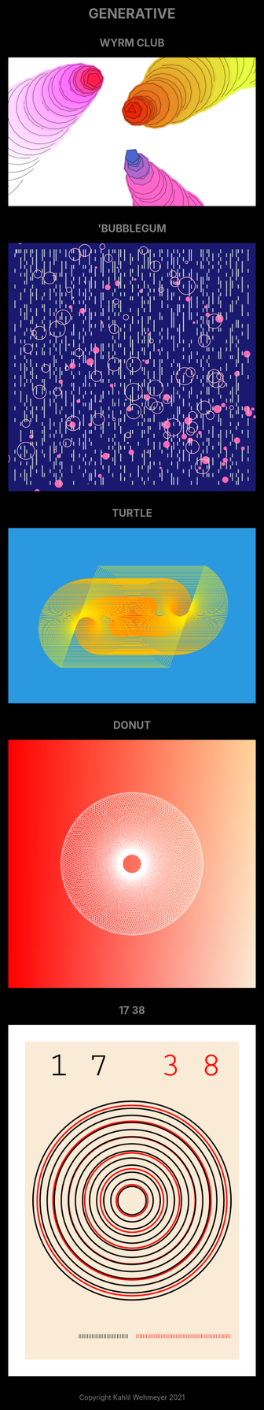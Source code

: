<html style="background-color:black;font-family:helvetica;">
<center>
<font color="gray">
<head>
<title>Generative | Kahlil Wehmeyer</title>
</head>

# GENERATIVE

## WYRM CLUB
![2021.01.31](start/wyrm/wrymclub.png)

## 'BUBBLEGUM
![2021.01.27](start/primebubblegum/primebubblegum.png)

## TURTLE
![2021.01.25](start/turtle/turtle.png)

## DONUT

![2021.01.24](start/donut/donut.png)


## 17     38

![2021.01.23](start/1738/1728.png)

<br>
<footer>Copyright Kahlil Wehmeyer 2021 </footer>
</font>
</center>
</html>
